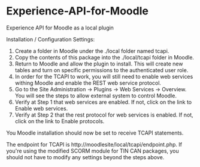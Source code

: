 Experience-API-for-Moodle
=========================

Experience API for Moodle as a local plugin

Installation / Configuration Settings:

1. Create a folder in Moodle under the ./local folder named tcapi.
2. Copy the contents of this package into the ./local/tcapi folder in Moodle.
2. Return to Moodle and allow the plugin to install. This will create new tables and turn on specific permissions to the authenticated user role.
3. In order for the TCAPI to work, you will still need to enable web services withing Moodle and enable the REST web service protocol.
4. Go to the Site Administration -> Plugins -> Web Services -> Overview. You will see the steps to allow external system to control Moodle.
5. Verify at Step 1 that web services are enabled. If not, click on the link to Enable web services.
6. Verify at Step 2 that the rest protocol for web services is enabled. If not, click on the link to Enable protocols.

You Moodle installation should now be set to receive TCAPI statements.

The endpoint for TCAPI is http://moodlesite/local/tcapi/endpoint.php.
If you're using the modified SCORM module for TIN CAN packages, you should not have to modify any settings beyond the steps above.
